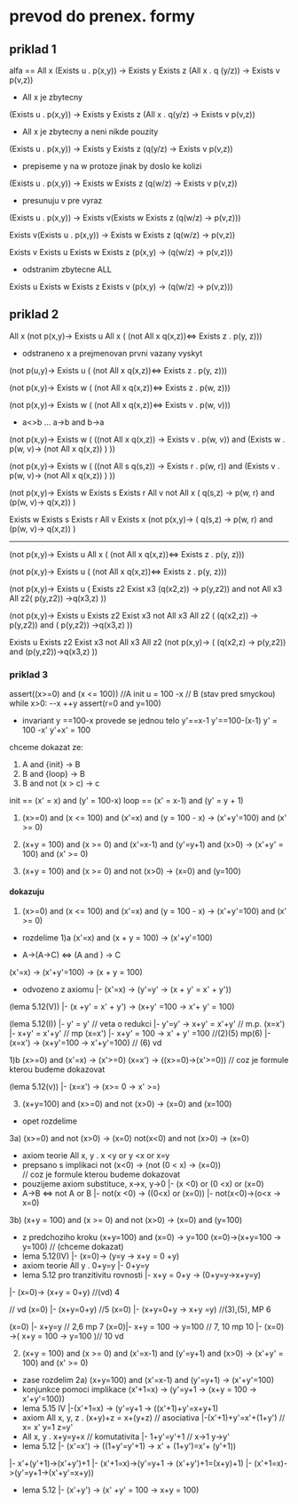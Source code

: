 # prevod do prenex. formy

## priklad 1 
alfa == All x (Exists u . p(x,y))
 -> Exists y Exists z (All x . q (y/z))
 -> Exists v p(v,z)) 
 
* All x je zbytecny
 
(Exists u . p(x,y))
 -> Exists y Exists z (All x . q(y/z)
 -> Exists v p(v,z)) 

* All x je zbytecny a neni nikde pouzity

(Exists u . p(x,y))
 -> Exists y Exists z (q(y/z)
 -> Exists v p(v,z)) 
 
* prepiseme y na w protoze jinak by doslo ke kolizi  

(Exists u . p(x,y))
 -> Exists w Exists z (q(w/z)
 -> Exists v p(v,z)) 


* presunuju v pre vyraz 
 
(Exists u . p(x,y))
 -> Exists v(Exists w Exists z (q(w/z)
             -> p(v,z))) 
  
Exists v(Exists u . p(x,y))
 -> Exists w Exists z (q(w/z)
    -> p(v,z)) 

Exists v Exists u Exists w Exists z (p(x,y)
 -> (q(w/z)
    -> p(v,z)))

* odstranim zbytecne ALL


Exists u Exists w Exists z Exists v (p(x,y)
	      -> (q(w/z)
	         -> p(v,z)))

  
  
## priklad 2

All x (not p(x,y)-> 
              Exists u All x (
                        (not All x q(x,z))<=> Exists z . p(y, z)))

* odstraneno x a prejmenovan prvni vazany vyskyt
                        
(not p(u,y)-> 
              Exists u (
                        (not All x q(x,z))<=> Exists z . p(y, z)))

(not p(x,y)-> 
              Exists w (
                        (not All x q(x,z))<=> Exists z . p(w, z)))
                        
(not p(x,y)-> 
              Exists w (
                        (not All x q(x,z))<=> Exists v . p(w, v)))
                        
* a<>b ... a->b and b->a

(not p(x,y)-> 
              Exists w (
                        ((not All x q(x,z)) -> Exists v . p(w, v))
                          and (Exists w . p(w, v)-> (not All x q(x,z))  )
                        ))



(not p(x,y)-> 
              Exists w (
                        ((not All s q(s,z)) -> Exists r . p(w, r))
                          and (Exists v . p(w, v)-> (not All x q(x,z))  )
                        ))

(not p(x,y)-> 
              Exists w Exists s Exists r All v not All x (
                          q(s,z) ->  p(w, r)
                          and (p(w, v)-> q(x,z))
                        )


Exists w Exists s Exists r All v Exists x (not p(x,y)-> 
               ( q(s,z) ->  p(w, r)
                 and (p(w, v)-> q(x,z))
               )
               
               
-------------------------               
(not p(x,y)-> 
              Exists u All x (
                        (not All x q(x,z))<=> Exists z . p(y, z)))
               
               
(not p(x,y)-> 
              Exists u (
                        (not All x q(x,z))<=> Exists z . p(y, z)))

(not p(x,y)-> 
              Exists u ( Exists z2 Exist x3 (q(x2,z)) -> p(y,z2)) and
                        not All x3 All z2(  p(y,z2)) ->q(x3,z) ))


(not p(x,y)-> 
              Exists u Exists z2 Exist x3 not All x3 All z2 (  (q(x2,z)) -> p(y,z2)) and
                        (  p(y,z2)) ->q(x3,z) ))


Exists u Exists z2 Exist x3 not All x3 All z2 (not p(x,y)-> 
               ( (q(x2,z) -> p(y,z2)) and  (p(y,z2))->q(x3,z) ))

               
               
### priklad 3


assert((x>=0) and (x <= 100))   //A init
u = 100 -x
// B (stav pred smyckou)
while x>0:
   --x
   ++y
assert(r=0 and y=100)


* invariant
y ==100-x
provede se jednou telo 
y'==x-1
y'==100-(x-1)
y' = 100 -x'
y'+x' = 100



chceme dokazat ze:
1) A and {init} -> B
2) B and {loop} -> B
3) B and not (x > c) -> c


init == (x' = x) and (y' = 100-x)
loop == (x' = x-1) and (y' = y + 1)



1) (x>=0) and (x <= 100) and (x'=x) and (y = 100 - x) -> (x'+y'=100) and (x' >= 0)
2) (x+y = 100) and (x >= 0) and (x'=x-1) and (y'=y+1) and (x>0) -> 
         (x'+y' = 100) and (x' >= 0)
         
         
3) (x+y = 100) and (x >= 0) and not (x>0) -> (x=0) and (y=100)


#### dokazuju
1) (x>=0) and (x <= 100) and (x'=x) and (y = 100 - x) -> (x'+y'=100) and (x' >= 0)

* rozdelime
1)a
(x'=x) and (x + y = 100) -> (x'+y'=100)

* A->(A->C) <=> (A and ) -> C

(x'=x) -> (x'+y'=100) -> (x + y = 100)  

* odvozeno z axiomu
|- (x'=x) -> (y'=y' -> (x + y' = x' + y'))

(lema 5.12(V)) |- (x +y' = x' + y') -> (x+y' =100 -> x'+ y' = 100)

(lema 5.12(I)) |- y' = y'
// veta o redukci
               |- y'=y' -> x+y' = x'+y'
// m.p.
(x=x') |-  x+y' = x'+y'
// mp
(x=x') |-  x+y' = 100 -> x' + y' =100 //(2)(5) mp(6)
|- (x=x') -> (x+y'=100 -> x'+y'=100) // (6) vd


1)b
(x>=0) and (x'=x) -> (x'>=0)
(x=x') -> ((x>=0)->(x'>=0)) // coz je formule kterou budeme dokazovat

(lema 5.12(v)) |- (x=x') -> (x>= 0 -> x' >=)


3) (x+y=100) and (x>=0) and not (x>0) -> (x=0) and (x=100)
* opet rozdelime

3a)
(x>=0) and not (x>0) -> (x=0)
not(x<0) and not (x>0) -> (x=0)

* axiom teorie  All x, y . x <y or y <x or x=y
* prepsano s implikaci  not (x<0) -> (not (0 < x) -> (x=0))  
// coz je formule kterou budeme dokazovat
* pouzijeme axiom substituce, x->x, y->0
|- (x <0) or (0 <x) or (x=0)
* A->B <=> not A or B
|- not(x <0) -> ((0<x) or (x=0))
|- not(x<0)->(o<x -> x=0)

3b)
(x+y = 100) and (x >= 0) and not (x>0) -> (x=0) and (y=100)
* z predchoziho kroku
(x+y=100) and (x=0) -> y=100
(x=0)->(x+y=100 -> y=100)  // (chceme dokazat)
* lema 5.12(IV)
|- (x=0)-> (y=y -> x+y = 0 +y)
* axiom teorie  All  y . 0+y=y
|- 0+y=y
* lema 5.12 pro tranzitivitu rovnosti
|- x+y = 0+y -> (0+y=y->x+y=y)

|- (x=0)-> (x+y = 0+y)  //(vd) 4

// vd
(x=0) |- (x+y=0+y) //5
(x=0) |- (x+y=0+y -> x+y =y)  //(3),(5), MP 6

(x=0) |- x+y=y // 2,6 mp  7
(x=0)|- x+y = 100 -> y=100 // 7, 10 mp 10
|- (x=0) ->( x+y = 100 -> y=100 )// 10 vd



2) (x+y = 100) and (x >= 0) and (x'=x-1) and (y'=y+1) and (x>0) -> 
         (x'+y' = 100) and (x' >= 0)
         
* zase rozdelim
2a) (x+y=100) and (x'=x-1) and (y'=y+1) -> (x'+y'=100)
* konjunkce pomoci implikace
(x'+1=x) -> (y'=y+1 -> (x+y = 100 -> x'+y'=100))
* lema  5.15 IV
|-(x'+1=x) -> (y'=y+1 -> ((x'+1)+y'=x+y+1)
* axiom  All x, y, z . (x+y)+z = x+(y+z) // asociativa
|-(x'+1)+y'=x'+(1+y')  // x= x' y=1 z=y'
* All x, y . x+y=y+x // komutativita
|- 1+y'=y'+1  // x->1  y->y'
* lema 5.12
|- (x'=x') -> ((1+y'=y'+1) -> x' + (1+y')=x'+ (y'+1))

|- x'+(y'+1)->(x'+y')+1
|- (x'+1=x)->(y'=y+1 -> (x'+y')+1=(x+y)+1)
|- (x'+1=x)->(y'=y+1->(x'+y'=x+y))
* lema 5.12
|- (x'+y') -> (x' +y' = 100 -> x+y = 100)